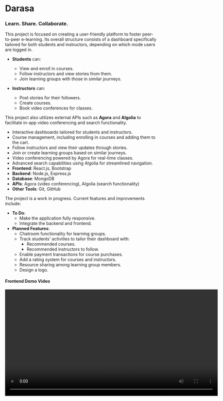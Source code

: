 # Darasa

### Learn. Share. Collaborate.

This project is focused on creating a user-friendly platform to foster peer-to-peer e-learning. Its overall structure consists of a dashboard specifically tailored for both students and instructors, depending on which mode users are logged in.

- **Students** can:

  - View and enroll in courses.
  - Follow instructors and view stories from them.
  - Join learning groups with those in similar journeys.

- **Instructors** can:
  - Post stories for their followers.
  - Create courses.
  - Book video conferences for classes.

This project also utilizes external APIs such as **Agora** and **Algolia** to facilitate in-app video conferencing and search functionality.

- Interactive dashboards tailored for students and instructors.
- Course management, including enrolling in courses and adding them to the cart.
- Follow instructors and view their updates through stories.
- Join or create learning groups based on similar journeys.
- Video conferencing powered by Agora for real-time classes.
- Advanced search capabilities using Algolia for streamlined navigation.
- **Frontend**: React.js, Bootstrap
- **Backend**: Node.js, Express.js
- **Database**: MongoDB
- **APIs**: Agora (video conferencing), Algolia (search functionality)
- **Other Tools**: Git, GitHub

The project is a work in progress. Current features and improvements include:

- **To Do**:
  - Make the application fully responsive.
  - Integrate the backend and frontend.
- **Planned Features**:
  - Chatroom functionality for learning groups.
  - Track students' activities to tailor their dashboard with:
    - Recommended courses.
    - Recommended instructors to follow.
  - Enable payment transactions for course purchases.
  - Add a rating system for courses and instructors.
  - Resource sharing among learning group members.
  - Design a logo.
#### **Frontend Demo Video**
<video src="media/projectDemo.mp4" controls width="700"></video>